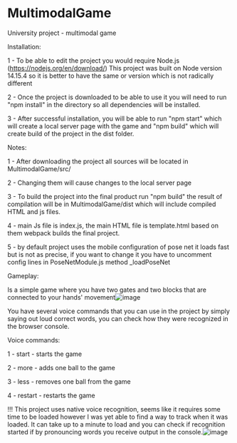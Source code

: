 # MultimodalGame
University project - multimodal game

Installation:

1 - To be able to edit the project you would require Node.js (https://nodejs.org/en/download/)
This project was built on Node version 14.15.4 so it is better to have the same or version which is not radically different

2 - Once the project is downloaded to be able to use it you will need to run "npm install" in the directory so all dependencies will be installed.

3 - After successful installation, you will be able to run "npm start" which will create a local server page with the game and "npm build" which will create build of the project in the dist folder.

Notes:

1 - After downloading the project all sources will be located in MultimodalGame/src/

2 - Changing them will cause changes to the local server page

3 - To build the project into the final product run "npm build" the result of compilation will be in MultimodalGame/dist which will include compiled HTML and js files.

4 - main Js file is index.js, the main HTML file is template.html based on them webpack builds the final project. 

5 - by default project uses the mobile configuration of pose net it loads fast but is not as precise, if you want to change it you have to uncomment config lines in PoseNetModule.js method _loadPoseNet

Gameplay:

Is a simple game where you have two gates and two blocks that are connected to your hands' movement![image](https://user-images.githubusercontent.com/40671175/130276505-c5973781-a021-4832-ac0b-f443a921c837.png)

You have several voice commands that you can use in the project by simply saying out loud correct words, you can check how they were recognized in the browser console.

Voice commands: 

1 - start - starts the game

2 - more - adds one ball to the game

3 - less - removes one ball from the game

4 - restart - restarts the game

!!! This project uses native voice recognition, seems like it requires some time to be loaded however I was yet able to find a way to track when it was loaded. It can take up to a minute to load and you can check if recognition started if by pronouncing words you receive output in the console.![image](https://user-images.githubusercontent.com/40671175/130277154-1baea5ad-0335-4a5b-bf24-963334dbcf76.png)


